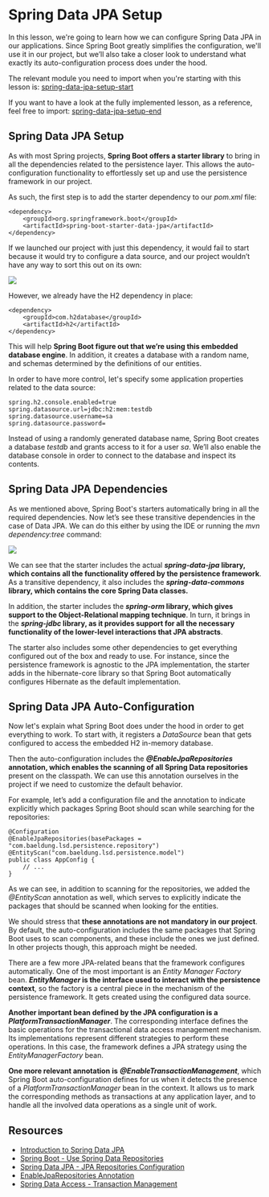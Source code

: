# Spring Data JPA Setup

In this lesson, we're going to learn how we can configure Spring Data JPA in our applications. Since Spring Boot greatly simplifies the configuration, we'll use it in our project, but we’ll also take a closer look to understand what exactly its auto-configuration process does under the hood.

The relevant module you need to import when you're starting with this lesson is: [spring-data-jpa-setup-start](https://github.com/baeldung/learn-spring-data/tree/module2/spring-data-jpa-setup-start)

If you want to have a look at the fully implemented lesson, as a reference, feel free to import: [spring-data-jpa-setup-end](https://github.com/baeldung/learn-spring-data/tree/module2/spring-data-jpa-setup-end)

## Spring Data JPA Setup

As with most Spring projects, **Spring Boot offers a starter library** to bring in all the dependencies related to the persistence layer. This allows the auto-configuration functionality to effortlessly set up and use the persistence framework in our project.

As such, the first step is to add the starter dependency to our _pom.xml_ file:

```
<dependency>
    <groupId>org.springframework.boot</groupId>
    <artifactId>spring-boot-starter-data-jpa</artifactId>
</dependency>
```

If we launched our project with just this dependency, it would fail to start because it would try to configure a data source, and our project wouldn’t have any way to sort this out on its own:

![](https://cdn.fs.teachablecdn.com/ADNupMnWyR7kCWRvm76Laz/https://www.filepicker.io/api/file/HbzSmza6TYCC6Ege9VGg)

However, we already have the H2 dependency in place:

```
<dependency>
    <groupId>com.h2database</groupId>
    <artifactId>h2</artifactId>
</dependency>
```

This will help **Spring Boot figure out that we’re using this embedded database engine**. In addition, it creates a database with a random name, and schemas determined by the definitions of our entities.

In order to have more control, let's specify some application properties related to the data source:

```
spring.h2.console.enabled=true
spring.datasource.url=jdbc:h2:mem:testdb
spring.datasource.username=sa
spring.datasource.password=
```

Instead of using a randomly generated database name, Spring Boot creates a database _testdb_ and grants access to it for a user _sa_. We’ll also enable the database console in order to connect to the database and inspect its contents.

## Spring Data JPA Dependencies

As we mentioned above, Spring Boot's starters automatically bring in all the required dependencies. Now let’s see these transitive dependencies in the case of Data JPA. We can do this either by using the IDE or running the _mvn dependency:tree_ command:

![](https://cdn.fs.teachablecdn.com/ADNupMnWyR7kCWRvm76Laz/https://www.filepicker.io/api/file/kjbHfzdVQOZFIMfKbhgO)

We can see that the starter includes the actual **_spring-data-jpa_ library, which contains all the functionality offered by the persistence framework**. As a transitive dependency, it also includes the **_spring-data-commons_ library, which contains the core Spring Data classes.**

In addition, the starter includes the **_spring-orm_ library, which gives support to the Object-Relational mapping technique**. In turn, it brings in the **_spring-jdbc_ library, as it provides support for all the necessary functionality of the lower-level interactions that JPA abstracts**.

The starter also includes some other dependencies to get everything configured out of the box and ready to use. For instance, since the persistence framework is agnostic to the JPA implementation, the starter adds in the hibernate-core library so that Spring Boot automatically configures Hibernate as the default implementation.

## Spring Data JPA Auto-Configuration

Now let's explain what Spring Boot does under the hood in order to get everything to work. To start with, it registers a _DataSource_ bean that gets configured to access the embedded H2 in-memory database.

Then the auto-configuration includes the **_@EnableJpaRepositories_ annotation, which enables the scanning of all Spring Data repositories** present on the classpath. We can use this annotation ourselves in the project if we need to customize the default behavior.

For example, let’s add a configuration file and the annotation to indicate explicitly which packages Spring Boot should scan while searching for the repositories:

```
@Configuration
@EnableJpaRepositories(basePackages = "com.baeldung.lsd.persistence.repository")
@EntityScan("com.baeldung.lsd.persistence.model")
public class AppConfig { 
    // ...
}
```

As we can see, in addition to scanning for the repositories, we added the _@EntityScan_ annotation as well, which serves to explicitly indicate the packages that should be scanned when looking for the entities.

We should stress that **these annotations are not mandatory in our project**. By default, the auto-configuration includes the same packages that Spring Boot uses to scan components, and these include the ones we just defined. In other projects though, this approach might be needed.

There are a few more JPA-related beans that the framework configures automatically. One of the most important is an _Entity Manager Factory_ bean. **_EntityManager_ is the interface used to interact with the persistence context**, so the factory is a central piece in the mechanism of the persistence framework. It gets created using the configured data source.

**Another important bean defined by the JPA configuration is a _PlatformTransactionManager_**. The corresponding interface defines the basic operations for the transactional data access management mechanism. Its implementations represent different strategies to perform these operations. In this case, the framework defines a JPA strategy using the _EntityManagerFactory_ bean.

**One more relevant annotation** **is** **_@EnableTransactionManagement_**, which Spring Boot auto-configuration defines for us when it detects the presence of a _PlatformTransactionManager_ bean in the context. It allows us to mark the corresponding methods as transactions at any application layer, and to handle all the involved data operations as a single unit of work.

## Resources
- [Introduction to Spring Data JPA](https://www.baeldung.com/the-persistence-layer-with-spring-data-jpa#using-spring-boot)
- [Spring Boot - Use Spring Data Repositories](https://docs.spring.io/spring-boot/docs/current/reference/htmlsingle/#howto-use-spring-data-repositories)
- [Spring Data JPA - JPA Repositories Configuration](https://docs.spring.io/spring-data/jpa/docs/current/reference/html/#jpa.java-config)
- [EnableJpaRepositories Annotation](https://docs.spring.io/spring-data/data-jpa/docs/current/api/org/springframework/data/jpa/repository/config/EnableJpaRepositories.html)
- [Spring Data Access - Transaction Management](https://docs.spring.io/spring-framework/docs/current/reference/html/data-access.html#transaction)
